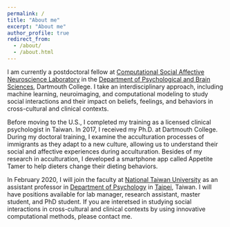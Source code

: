 ```yaml
---
permalink: /
title: "About me"
excerpt: "About me"
author_profile: true
redirect_from: 
  - /about/
  - /about.html
---
```


I am currently a postdoctoral fellow at [Computational Social Affective Neuroscience Laboratory](http://cosanlab.com) in the [Department of Psychological and Brain Sciences](https://pbs.dartmouth.edu), Dartmouth College. I take an interdisciplinary approach, including machine learning, neuroimaging, and computational modeling to study social interactions and their impact on beliefs, feelings, and behaviors in cross-cultural and clinical contexts.

Before moving to the U.S., I completed my training as a licensed clinical psychologist in Taiwan. In 2017, I received my Ph.D. at Dartmouth College. During my doctoral training, I examine the acculturation processes of immigrants as they adapt to a new culture, allowing us to understand their social and affective experiences during acculturation. Besides of my research in acculturation, I developed a smartphone app called Appetite Tamer to help dieters change their dieting behaviors.

In February 2020, I will join the faculty at [National Taiwan University](https://www.ntu.edu.tw/english/index.html) as an assistant professor in [Department of Psychology](http://www.psy.ntu.edu.tw/index.php/eng) in [Taipei](https://www.travel.taipei), Taiwan. I will have positions available for lab manager, research assistant, master student, and PhD student. If you are interetsed in studying social interactions in cross-cultural and clinical contexts by using innovative computational methods, please contact me.